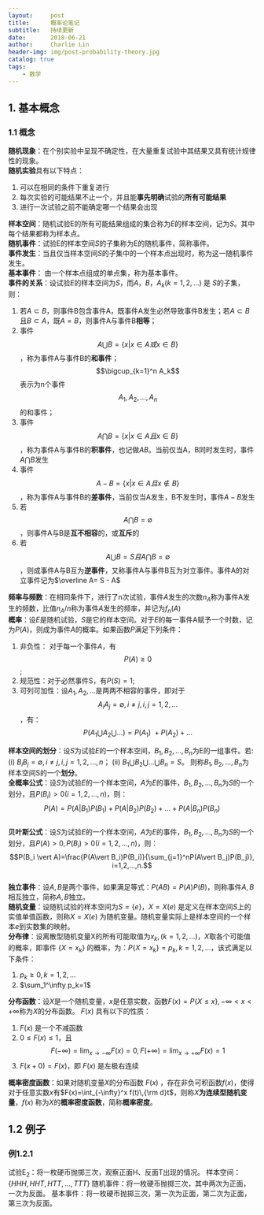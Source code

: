 ```yaml
---
layout:     post
title:      概率论笔记
subtitle:   持续更新
date:       2018-06-21
author:     Charlie Lin
header-img: img/post-probability-theory.jpg
catalog: true
tags:
    - 数学
---
```


## 1. 基本概念

### 1.1 概念
**随机现象**：在个别实验中呈现不确定性，在大量重复试验中其结果又具有统计规律性的现象。  
**随机实验**具有以下特点：
1. 可以在相同的条件下重复进行
2. 每次实验的可能结果不止一个，并且能**事先明确**试验的**所有可能结果**
3. 进行一次试验之前不能确定哪一个结果会出现

**样本空间**：随机试验E的所有可能结果组成的集合称为$E$的样本空间，记为$S$。其中每个结果都称为样本点。  
**随机事件**：试验E的样本空间$S$的子集称为E的随机事件，简称事件。  
**事件发生**：当且仅当样本空间$S$的子集中的一个样本点出现时，称为这一随机事件发生。    
**基本事件**： 由一个样本点组成的单点集，称为基本事件。  
**事件的关系**：设试验$E$的样本空间为$S$，而$A，B，A_k(k=1,2,…)$ 是 $S$的子集，则：
1. 若$A \subset B$，则事件B包含事件A，既事件A发生必然导致事件B发生；若$A \subset B$且$B \subset A$，既$A = B$，则事件A与事件B**相等**；
2. 事件$$A \bigcup B= \{ x\vert x \in A 或 x \in B\}$$，称为事件A与事件B的**和事件**；$$\bigcup_{k=1}^n A_k$$ 表示为n个事件$$A_1, A_2, ... , A_n$$的和事件；
3. 事件$$A \bigcap B= \{ x\vert x \in A 且 x \in B\}$$，称为事件A与事件B的**积事件**，也记做$AB$。当前仅当A，B同时发生时，事件$A\bigcap B$发生
4. 事件$$A-B=\{ x\vert x \in A 且 x \notin B\}$$，称为事件A与事件B的**差事件**，当前仅当A发生，B不发生时，事件$A-B$发生
5. 若$$A \bigcap B = \emptyset$$，则事件A与B是**互不相容**的，或**互斥**的
6. 若$$A \bigcup B = S 且 A \bigcap B = \emptyset$$，则成事件A与B互为**逆事件**，又称事件A与事件B互为对立事件。事件A的对立事件记为$\overline A= S - A$

**频率与频数**：在相同条件下，进行了n次试验，事件$A$发生的次数$n_A$称为事件A发生的频数，比值$n_A/n$称为事件$A$发生的频率，并记为$f_n(A)$  
**概率**：设$E$是随机试验，$S$是它的样本空间。对于$E$的每一事件A赋予一个时数，记为$P(A)$，则成为事件$A$的概率。如果函数$P$满足下列条件：
1. 非负性： 对于每一个事件$A$，有$$P(A)\geq 0$$;
2. 规范性：对于必然事件S，有$P(S) = 1$;
3. 可列可加性：设$A_1, A_2, ...$是两两不相容的事件，即对于$$A_iA_j = \emptyset, i \neq j, i,j = 1,2,...$$，有：
$$
P(A_1 \bigcup A_2 \bigcup …)=P(A_1)\ + P(A_2) + ...
\tag {1.1}$$

**样本空间的划分**：设$S$为试验$E$的一个样本空间，$B_1, B_2, ... , B_n$为E的一组事件。若:
(i) $B_iB_j=\emptyset, i \neq j, i,j=1,2,...,n$；
(ii) $B_1 \bigcup B_2 \bigcup ... \bigcup B_n = S$。
则称$B_1, B_2, ... , B_n$为样本空间S的一个**划分**。  
**全概率公式**：设$S$为试验$E$的一个样本空间，$A$为$E$的事件，$B_1, B_2, ... , B_n$为$S$的一个划分，且$P(B_i) > 0(i = 1,2,...,n)$，则：
$$P(A)=P(A\vert B_1)P(B_1)+P(A\vert B_2)P(B_2)+...+P(A\vert B_n)P(B_n)$$  
**贝叶斯公式**：设$S$为试验$E$的一个样本空间，$A$为$E$的事件，$B_1, B_2, ... , B_n$为$S$的一个划分，且$P(A)>0, P(B_i) > 0(i = 1,2,...,n)$，则：
$$P(B_i \vert A)=\frac{P(A\vert B_i)P(B_i)}{\sum_{j=1}^nP(A\vert B_j)P(B_j)}, i=1,2,...,n.$$  
**独立事件**：设$A,B$是两个事件，如果满足等式：$P(AB)=P(A)P(B)$，则称事件$A,B$相互独立，简称$A,B$独立。  
**随机变量**：设随机试验的样本空间为$S=\{e\}，X=X(e)$ 是定义在样本空间$S$上的实值单值函数，则称$X=X(e)$ 为随机变量。随机变量实际上是样本空间的一个样本$e$到实数集的映射。  
**分布律**：设离散型随机变量X的所有可能取值为$x_k,(k=1,2,...)，X$取各个可能值的概率，即事件 $\{X=x_k\}$ 的概率，为：$P\{X=x_k\}=p_k, k=1,2,...$，该式满足以下条件：
1. $p_k\geq 0, k=1,2,...$
2. $\sum_1^\infty p_k=1$

**分布函数**：设$X$是一个随机变量，$x$是任意实数，函数$F(x)=P\{X\leq x\}, -\infty < x < +\infty$称为$X$的分布函数。 $F(x)$ 具有以下的性质：
1.  $F(x)$ 是一个不减函数
2. $0 \leq F(x) \leq1$，且$$F(-\infty) = \lim_{x \to -\infty}F(x) = 0, F(+\infty) = \lim_{x \to +\infty}F(x) = 1$$
3. $F(x+0) = F(x)$，即 $F(x)$ 是左极右连续

**概率密度函数**：如果对随机变量$X$的分布函数 $F(x)$ ，存在非负可积函数$f(x)$，使得对于任意实数$x$有$F(x)=\int_{-\infty}^x f(t)\,{\rm d}t$，则称$X$**为连续型随机变量**，$f(x)$ 称为$X$的**概率密度函数**，简称**概率密度**。

## 1.2 例子
### 例1.2.1
试验E<sub>2</sub>：将一枚硬币抛掷三次，观察正面H、反面T出现的情况。
样本空间：$\{HHH, HHT, HTT, ... , TTT\}$
随机事件：将一枚硬币抛掷三次，其中两次为正面，一次为反面。
基本事件：将一枚硬币抛掷三次，第一次为正面，第二次为正面，第三次为反面。
